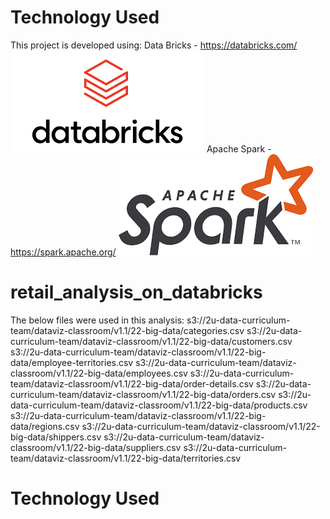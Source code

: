 
# Technology Used
This project is developed using:
Data Bricks - https://databricks.com/ 
<img src='https://github.com/bmshoemaker/retail_analysis_on_databricks/blob/main/Images/databricks.png?raw=true'>
Apache Spark - https://spark.apache.org/ 
<img src='https://github.com/bmshoemaker/retail_analysis_on_databricks/blob/main/Images/Spark.png?raw=true'>

# retail_analysis_on_databricks
The below files were used in this analysis:
s3://2u-data-curriculum-team/dataviz-classroom/v1.1/22-big-data/categories.csv
s3://2u-data-curriculum-team/dataviz-classroom/v1.1/22-big-data/customers.csv
s3://2u-data-curriculum-team/dataviz-classroom/v1.1/22-big-data/employee-territories.csv
s3://2u-data-curriculum-team/dataviz-classroom/v1.1/22-big-data/employees.csv
s3://2u-data-curriculum-team/dataviz-classroom/v1.1/22-big-data/order-details.csv
s3://2u-data-curriculum-team/dataviz-classroom/v1.1/22-big-data/orders.csv
s3://2u-data-curriculum-team/dataviz-classroom/v1.1/22-big-data/products.csv
s3://2u-data-curriculum-team/dataviz-classroom/v1.1/22-big-data/regions.csv
s3://2u-data-curriculum-team/dataviz-classroom/v1.1/22-big-data/shippers.csv
s3://2u-data-curriculum-team/dataviz-classroom/v1.1/22-big-data/suppliers.csv
s3://2u-data-curriculum-team/dataviz-classroom/v1.1/22-big-data/territories.csv


# Technology Used